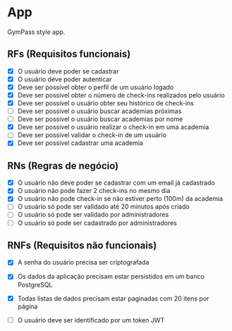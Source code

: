 # App

GymPass style app.

## RFs (Requisitos funcionais)
- [x] O usuário deve poder se cadastrar
- [x] O usuário deve poder autenticar
- [x] Deve ser possível obter o perfil de um usuário logado
- [x] Deve ser possível obter o número de check-ins realizados pelo usuário
- [x] Deve ser possível o usuário obter seu histórico de check-ins
- [ ] Deve ser possível o usuário buscar academias próximas
- [ ] Deve ser possível o usuário buscar academias por nome
- [x] Deve ser possível o usuário realizar o check-in em uma academia
- [ ] Deve ser possível validar o check-in de um usuário
- [x] Deve ser possível cadastrar uma academia

## RNs (Regras de negócio)
- [x] O usuário não deve poder se cadastrar com um email já cadastrado
- [x] O usuário não pode fazer 2 check-ins no mesmo dia
- [x] O usuário não pode check-in se não estiver perto (100m) da academia
- [ ] O usuário só pode ser validado até 20 minutos após criado
- [ ] O usuário só pode ser validado por administradores
- [ ] O usuário só pode ser cadastrado por administradores

## RNFs (Requisitos não funcionais)
- [x] A senha do usuário precisa ser criptografada
- [x] Os dados da aplicação precisam estar persistidos em um banco PostgreSQL
- [x] Todas listas de dados precisam estar paginadas com 20 itens por página
- [ ] O usuário deve ser identificado por um token JWT

